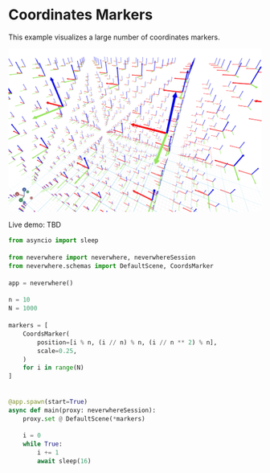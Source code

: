 
# Coordinates Markers

This example visualizes a large number of coordinates markers.

![marker light](figures/coord_markers/marker_light.png)

Live demo: TBD

```python
from asyncio import sleep

from neverwhere import neverwhere, neverwhereSession
from neverwhere.schemas import DefaultScene, CoordsMarker

app = neverwhere()

n = 10
N = 1000

markers = [
    CoordsMarker(
        position=[i % n, (i // n) % n, (i // n ** 2) % n],
        scale=0.25,
    )
    for i in range(N)
]


@app.spawn(start=True)
async def main(proxy: neverwhereSession):
    proxy.set @ DefaultScene(*markers)

    i = 0
    while True:
        i += 1
        await sleep(16)
```
